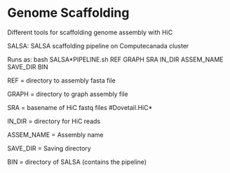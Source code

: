 # Genome Scaffolding

Different tools for scaffolding genome assembly with HiC

SALSA:
SALSA scaffolding pipeline on Computecanada cluster


Runs as:
bash SALSA*PIPELINE.sh REF GRAPH SRA IN_DIR ASSEM_NAME SAVE_DIR BIN



REF = directory to assembly fasta file

GRAPH = directory to graph assembly file

SRA = basename of HiC fastq files #Dovetail.HiC*

IN_DIR = directory for HiC reads

ASSEM_NAME = Assembly name

SAVE_DIR = Saving directory

BIN = directory of SALSA (contains the pipeline)
